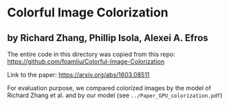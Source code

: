 # Colorful Image Colorization
## by Richard Zhang, Phillip Isola, Alexei A. Efros

The entire code in this directory was copied from this repo:
https://github.com/foamliu/Colorful-Image-Colorization

Link to the paper: https://arxiv.org/abs/1603.08511

For evaluation purpose, we compared colorized images by the model of Richard Zhang et al. and by our model (see `../Paper_GPU_colorization.pdf`)